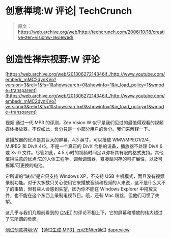 # 创意禅境:W 评论| TechCrunch

> 原文：<https://web.archive.org/web/http://techcrunch.com/2006/10/18/creative-zen-visionw-reviewed/>

# 创造性禅宗视野:W 评论

 [https://web.archive.org/web/20130627214346if_/http://www.youtube.com/embed/_mMC2dynKVo?version=3&rel=1&fs=1&showsearch=0&showinfo=1&iv_load_policy=1&wmode=transparent](https://web.archive.org/web/20130627214346if_/http://www.youtube.com/embed/_mMC2dynKVo?version=3&rel=1&fs=1&showsearch=0&showinfo=1&iv_load_policy=1&wmode=transparent)

视频 通过一代 MP3 的评测，Zen Vision W 似乎是我们见过的最值得观看的视频媒体播放器。不仅如此，负分只是一小部分用户的负分。我们来解释一下。

该播放器的优点是其巨大的屏幕，4.3 英寸，可以播放 WMV/MPEG1/2/4，MJPEG 和 DivX 4/5。不是一个真正的 DivX 合格的设备，播放器不处理 DivX 6 或 XviD 文件。尽管如此，4.5 小时的视频时间足以弥补其有限的格式支持。其他值得注意的优点:它的人体工程学，调频调谐器，紧凑型闪存的可扩展性，以及可拆卸/可更换的电池。

它所谓的“缺点”是它只支持 Windows XP，不支持 USB 主机模式，而且没有视频录制功能。对于大多数只关心使用它来播放音频和视频的人来说，这不是什么大不了的事情，但有些人会感到失望，因为你不能在 Windows Explorer 中拖放文件，也不能在这个东西上录制电视节目。哦，还有 Mac 粉丝，但他们习惯了失望。

这几乎与我们几周前看到的 [CNET](https://web.archive.org/web/20130627214346/http://crunchgear.com/2006/09/07/creative-zen-vision-w-reviewed-gets-editors-choice/) 的评论不相上下，它的屏幕和播放的伟大超过了它所谓的负面。

[测试创意禅境:W](https://web.archive.org/web/20130627214346/http://translate.google.com/translate?u=http%3A%2F%2Fwww.generationmp3.com%2Fforum%2FCreative_Zen_VisionW-t41150.html&langpair=fr%7Cen&hl=en&ie=UTF-8&oe=UTF-8&prev=%2Flanguage_tools) 【通过[生成 MP3】epiZENter](https://web.archive.org/web/20130627214346/http://www.epizenter.net/comment.php?comment.news.208)通过 [dapreview](https://web.archive.org/web/20130627214346/http://dapreview.net/news.php?item.3696.5)